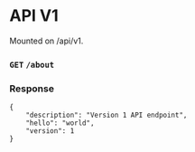 # API V1

Mounted on /api/v1.

### `GET` `/about`

### Response

```
{
    "description": "Version 1 API endpoint",
    "hello": "world",
    "version": 1
}
```
